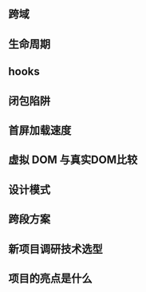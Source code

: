 ## 跨域


## 生命周期

## hooks


## 闭包陷阱

## 首屏加载速度

## 虚拟 DOM 与真实DOM比较

## 设计模式

## 跨段方案

## 新项目调研技术选型

## 项目的亮点是什么
